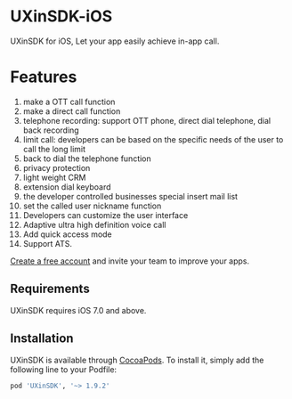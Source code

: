 # UXinSDK-iOS

UXinSDK for iOS, Let your app easily achieve in-app call.

# Features
1. make a OTT call function
2. make a direct call function
3. telephone recording: support OTT phone, direct dial telephone, dial back recording
4. limit call: developers can be based on the specific needs of the user to call the long limit
5. back to dial the telephone function
6. privacy protection
7. light weight CRM
8. extension dial keyboard
9. the developer controlled businesses special insert mail list
10. set the called user nickname function
11. Developers can customize the user interface
12. Adaptive ultra high definition voice call
13. Add quick access mode
14. Support ATS.


[Create a free account](http://yuantongxun.com/) and invite your team to improve your apps.

## Requirements

UXinSDK requires iOS 7.0 and above.

## Installation

UXinSDK is available through [CocoaPods](http://cocoapods.org). To install
it, simply add the following line to your Podfile:

```ruby
pod 'UXinSDK', '~> 1.9.2'
```